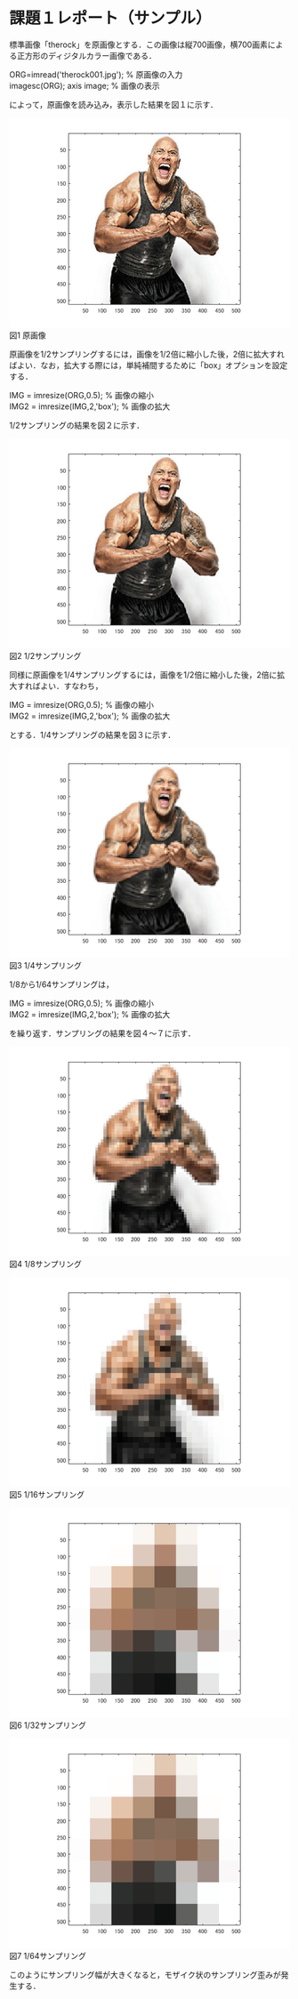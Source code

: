 # 課題１レポート（サンプル）

標準画像「therock」を原画像とする．この画像は縦700画像，横700画素による正方形のディジタルカラー画像である．

ORG=imread('therock001.jpg'); % 原画像の入力  
imagesc(ORG); axis image; % 画像の表示

によって，原画像を読み込み，表示した結果を図１に示す．

![原画像](https://raw.githubusercontent.com/09ne028koya/lecture_image_processing/master/image001/001.png)  
図1 原画像

原画像を1/2サンプリングするには，画像を1/2倍に縮小した後，2倍に拡大すればよい．なお，拡大する際には，単純補間するために「box」オプションを設定する．

IMG = imresize(ORG,0.5); % 画像の縮小  
IMG2 = imresize(IMG,2,'box'); % 画像の拡大

1/2サンプリングの結果を図２に示す．

![原画像](https://raw.githubusercontent.com/09ne028koya/lecture_image_processing/master/image001/002.png)  
図2 1/2サンプリング

同様に原画像を1/4サンプリングするには，画像を1/2倍に縮小した後，2倍に拡大すればよい．すなわち，

IMG = imresize(ORG,0.5); % 画像の縮小  
IMG2 = imresize(IMG,2,'box'); % 画像の拡大

とする．1/4サンプリングの結果を図３に示す．

![原画像](https://raw.githubusercontent.com/09ne028koya/lecture_image_processing/master/image001/003.png)  
図3 1/4サンプリング

1/8から1/64サンプリングは，

IMG = imresize(ORG,0.5); % 画像の縮小  
IMG2 = imresize(IMG,2,'box'); % 画像の拡大

を繰り返す．サンプリングの結果を図４～７に示す．

![原画像](https://raw.githubusercontent.com/09ne028koya/lecture_image_processing/master/image001/004.png)  
図4 1/8サンプリング

![原画像](https://raw.githubusercontent.com/09ne028koya/lecture_image_processing/master/image001/005.png)  
図5 1/16サンプリング

![原画像](https://raw.githubusercontent.com/09ne028koya/lecture_image_processing/master/image001/006-1.png)  
図6 1/32サンプリング

![原画像](https://raw.githubusercontent.com/09ne028koya/lecture_image_processing/master/image001/006-1.png)  
図7 1/64サンプリング

このようにサンプリング幅が大きくなると，モザイク状のサンプリング歪みが発生する．
